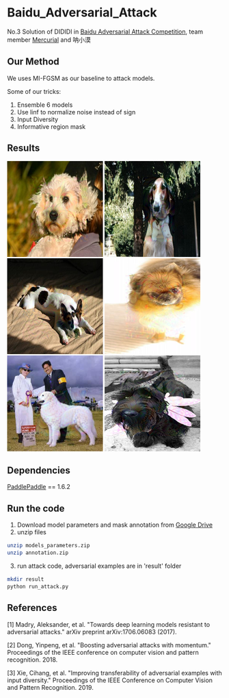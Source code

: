 # Baidu_Adversarial_Attack
No.3 Solution of DIDIDI in [Baidu Adversarial Attack Competition](https://aistudio.baidu.com/aistudio/competition/detail/15), team member [Mercurial](https://github.com/Mercurialzhang) and 呐小漠

## Our Method

We uses MI-FGSM as our baseline to attack models.

Some of our tricks:

1. Ensemble 6 models
2. Use linf to normalize noise instead of sign
3. Input Diversity
4. Informative region mask

## Results
![](./images/n02113624_1461.png)
![](./images/n02090622_10343.png)
![](./images/n02096585_10604.png)
![](./images/n02112018_10158.png)
![](./images/n02111500_1048.png)
![](./images/n02097298_10676.png)

## Dependencies
[PaddlePaddle](https://www.paddlepaddle.org.cn/) == 1.6.2

## Run the code
1. Download model parameters and mask annotation from [Google Drive](https://drive.google.com/open?id=1JmcQFl1cIIh7Fnh9PSiM1zAefYGoujsv)
2. unzip files
```bash
unzip models_parameters.zip
unzip annotation.zip
```
3. run attack code, adversarial examples are in 'result' folder
```bash
mkdir result
python run_attack.py
```

## References
[1] Madry, Aleksander, et al. "Towards deep learning models resistant to adversarial attacks." arXiv preprint arXiv:1706.06083 (2017).

[2] Dong, Yinpeng, et al. "Boosting adversarial attacks with momentum." Proceedings of the IEEE conference on computer vision and pattern recognition. 2018.

[3] Xie, Cihang, et al. "Improving transferability of adversarial examples with input diversity." Proceedings of the IEEE Conference on Computer Vision and Pattern Recognition. 2019.
